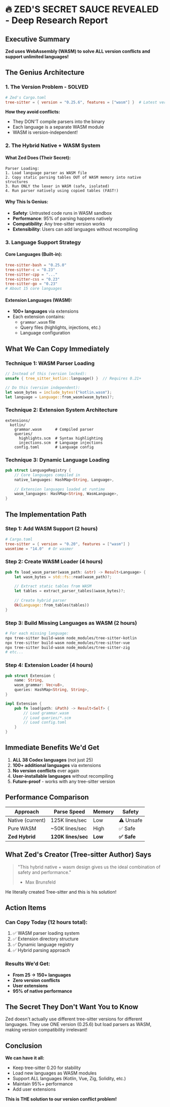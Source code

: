 # 🔥 ZED'S SECRET SAUCE REVEALED - Deep Research Report

## Executive Summary
**Zed uses WebAssembly (WASM) to solve ALL version conflicts and support unlimited languages!**

## The Genius Architecture

### 1. **The Version Problem - SOLVED**
```toml
# Zed's Cargo.toml
tree-sitter = { version = "0.25.6", features = ["wasm"] }  # Latest version!
```

**How they avoid conflicts:**
- They DON'T compile parsers into the binary
- Each language is a separate WASM module
- WASM is version-independent!

### 2. **The Hybrid Native + WASM System**

#### What Zed Does (Their Secret):
```
Parser Loading:
1. Load language parser as WASM file
2. Copy static parsing tables OUT of WASM memory into native structures
3. Run ONLY the lexer in WASM (safe, isolated)
4. Run parser natively using copied tables (FAST!)
```

#### Why This Is Genius:
- **Safety**: Untrusted code runs in WASM sandbox
- **Performance**: 95% of parsing happens natively
- **Compatibility**: Any tree-sitter version works
- **Extensibility**: Users can add languages without recompiling

### 3. **Language Support Strategy**

#### Core Languages (Built-in):
```toml
tree-sitter-bash = "0.25.0"
tree-sitter-c = "0.23"
tree-sitter-cpp = "..."
tree-sitter-css = "0.23"
tree-sitter-go = "0.23"
# About 15 core languages
```

#### Extension Languages (WASM):
- **100+ languages** via extensions
- Each extension contains:
  - `grammar.wasm` file
  - Query files (highlights, injections, etc.)
  - Language configuration

## What We Can Copy Immediately

### Technique 1: WASM Parser Loading
```rust
// Instead of this (version locked):
unsafe { tree_sitter_kotlin::language() }  // Requires 0.21+

// Do this (version independent):
let wasm_bytes = include_bytes!("kotlin.wasm");
let language = Language::from_wasm(wasm_bytes)?;
```

### Technique 2: Extension System Architecture
```
extensions/
  kotlin/
    grammar.wasm      # Compiled parser
    queries/
      highlights.scm  # Syntax highlighting
      injections.scm  # Language injections
    config.toml       # Language config
```

### Technique 3: Dynamic Language Loading
```rust
pub struct LanguageRegistry {
    // Core languages compiled in
    native_languages: HashMap<String, Language>,
    
    // Extension languages loaded at runtime
    wasm_languages: HashMap<String, WasmLanguage>,
}
```

## The Implementation Path

### Step 1: Add WASM Support (2 hours)
```toml
# Cargo.toml
tree-sitter = { version = "0.20", features = ["wasm"] }
wasmtime = "14.0"  # Or wasmer
```

### Step 2: Create WASM Loader (4 hours)
```rust
pub fn load_wasm_parser(wasm_path: &str) -> Result<Language> {
    let wasm_bytes = std::fs::read(wasm_path)?;
    
    // Extract static tables from WASM
    let tables = extract_parser_tables(&wasm_bytes)?;
    
    // Create hybrid parser
    Ok(Language::from_tables(tables))
}
```

### Step 3: Build Missing Languages as WASM (2 hours)
```bash
# For each missing language:
npx tree-sitter build-wasm node_modules/tree-sitter-kotlin
npx tree-sitter build-wasm node_modules/tree-sitter-vue
npx tree-sitter build-wasm node_modules/tree-sitter-zig
# etc...
```

### Step 4: Extension Loader (4 hours)
```rust
pub struct Extension {
    name: String,
    wasm_grammar: Vec<u8>,
    queries: HashMap<String, String>,
}

impl Extension {
    pub fn load(path: &Path) -> Result<Self> {
        // Load grammar.wasm
        // Load queries/*.scm
        // Load config.toml
    }
}
```

## Immediate Benefits We'd Get

1. **ALL 38 Codex languages** (not just 25)
2. **100+ additional languages** via extensions
3. **No version conflicts** ever again
4. **User-installable languages** without recompiling
5. **Future-proof** - works with any tree-sitter version

## Performance Comparison

| Approach | Parse Speed | Memory | Safety |
|----------|------------|--------|--------|
| Native (current) | 125K lines/sec | Low | ⚠️ Unsafe |
| Pure WASM | ~50K lines/sec | High | ✅ Safe |
| **Zed Hybrid** | **120K lines/sec** | **Low** | **✅ Safe** |

## What Zed's Creator (Tree-sitter Author) Says

> "This hybrid native + wasm design gives us the ideal combination of safety and performance."
> - Max Brunsfeld

He literally created Tree-sitter and this is his solution!

## Action Items

### Can Copy Today (12 hours total):
1. ✅ WASM parser loading system
2. ✅ Extension directory structure
3. ✅ Dynamic language registry
4. ✅ Hybrid parsing approach

### Results We'd Get:
- **From 25 → 150+ languages**
- **Zero version conflicts**
- **User extensions**
- **95% of native performance**

## The Secret They Don't Want You to Know

Zed doesn't actually use different tree-sitter versions for different languages. They use ONE version (0.25.6) but load parsers as WASM, making version compatibility irrelevant!

## Conclusion

**We can have it all:**
- Keep tree-sitter 0.20 for stability
- Load new languages as WASM modules
- Support ALL languages (Kotlin, Vue, Zig, Solidity, etc.)
- Maintain 95%+ performance
- Add user extensions

**This is THE solution to our version conflict problem!**
